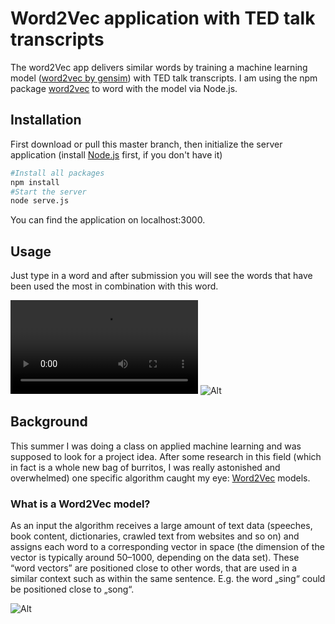 # Word2Vec application with TED talk transcripts

The word2Vec app delivers similar words by training a machine learning model ([word2vec by gensim](https://radimrehurek.com/gensim/models/word2vec.html)) with TED talk transcripts. I am using the npm package [word2vec](https://www.npmjs.com/package/word2vec) to word with the model via Node.js. 

## Installation

First download or pull this master branch, then initialize the server application (install [Node.js](https://nodejs.org/en/) first, if you don't have it)

```bash
#Install all packages
npm install 
#Start the server
node serve.js
```

You can find the application on localhost:3000. 

## Usage

Just type in a word and after submission you will see the words that have been used the most in combination with this word. 

![Usage](https://i.imgur.com/StZLnJ6.mp4)
![Alt](https://i.imgur.com/82bizkZ.gif)

## Background
This summer I was doing a class on applied machine learning and was supposed to look for a project idea. After some research in this field (which in fact is a whole new bag of burritos, I was really astonished and overwhelmed) one specific algorithm caught my eye: [Word2Vec](https://en.wikipedia.org/wiki/Word2vec) models. 

### What is a Word2Vec model?
As an input the algorithm receives a large amount of text data (speeches, book content, dictionaries, crawled text from websites and so on) and assigns each word to a corresponding vector in space (the dimension of the vector is typically around 50–1000, depending on the data set). These “word vectors” are positioned close to other words, that are used in a similar context such as within the same sentence. E.g. the word „sing“ could be positioned close to „song“. 

![Alt](https://i.imgur.com/3yLPwkz.png)
